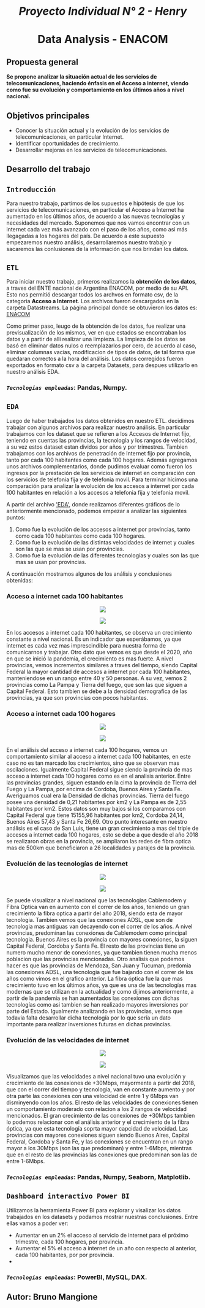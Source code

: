 # <h1 align=center> *Proyecto Individual N° 2 - Henry* </h1>

# <h1 align=center> **Data Analysis - ENACOM** </h1>

## **Propuesta general**</h2>

**Se propone analizar la situación actual de los servicios de telecomunicaciones, haciendo énfasis en el Acceso a internet, viendo como fue su evolución y comportamiento en los últimos años a nivel nacional.**


## **Objetivos principales**</h2>

* Conocer la situación actual  y la evolución de los servicios de telecomunicaciones, en particular Internet.
* Identificar oportunidades de crecimiento.
* Desarrollar mejoras en los servicios de telecomunicaciones.

## **Desarrollo del trabajo**</h2>

## **`Introducción`**</h2>
Para nuestro trabajo, partimos de los supuestos e hipótesis de que los servicios de telecomunicaciones, en particular el Acceso a Internet ha aumentado en los últimos años, de acuerdo a las nuevas tecnologías y necesidades del mercado. Suponemos que nos vamos encontrar con un internet cada vez más avanzado con el paso de los años, como asi más llegagadas a los hogares del país.
De acuerdo a este supuesto empezaremos nuestro análisis, desarrollaremos nuestro trabajo y sacaremos las conlusiones de la información que nos brindan los datos.

## **`ETL`**</h2>

Para iniciar nuestro trabajo, primeros realizamos la **obtención de los datos**, a traves del ENTE nacional de Argentina ENACOM, por medio de su API. Esto nos permitió descargar todos los archvos en formato csv, de la categoria **Acceso a Internet**.
Los archivos fueron descargados en la carpeta Datastreams.
La página principal donde se obtuvieron los datos es: [ENACOM](https://datosabiertos.enacom.gob.ar/)

Como primer paso, leugo de la obtención de los datos, fue realizar una previsualización de los mismos, ver en que estados se encontraban los datos y a partir de alli realizar una limpieza. 
La limpieza de los datos se basó en eliminar datos nulos o reemplazarlos por cero, de acuerdo al caso, eliminar columnas vacias, modificacion de tipos de datos, de tal forma que quedaran correctos a la hora del análisis. 
Los datos corregidos fueron exportados en formato csv a la carpeta Datasets, para despues utilizarlo en nuestro análisis EDA.

### *`Tecnologias empleadas`*: Pandas, Numpy.


## **`EDA`**</h2>

Luego de haber trabajados los datos obtenidos en nuestro ETL. decidimos trabajar con algunos archivos para realizar nuestro análisis. En particular trabajamos con los dataset que se refieren a los Accesos de Internet fijo, teniendo en cuentas las provincias, la tecnología y los rangos de velocidad, a su vez estos dataset estan dividos por años y por trimestres. 
Tambien trabajamos con los archivos de penetración de Internet fijo por provincia, tanto por cada 100 habitantes como cada 100 hogares. 
Además agregamos unos archivos complementarios, donde pudimos evaluar como fueron los ingresos por la prestación de los servicios de internet en comparación con los servicios de telefonia fija y de telefonia movil. 
Para terminar hicimos una comparación para analizar la evolución de los accesos a internet por cada 100 habitantes en relación a los accesos a telefonia fija y telefonia movil. 

A partir del archivo ['EDA'](./EDA.ipynb), donde realizamos diferentes gráficos de lo anteriormente mencionado, podemos empezar a analizar las siguientes puntos:

1. Como fue la evolución de los accesos a internet por provincias, tanto como cada 100 habitantes como cada 100 hogares.
2. Como fue la evolución de las distintas velocidades de internet y cuales son las que se mas se usan por provincias.
3. Como fue la evolución de las diferentes tecnologías y cuales son las que mas se usan por provincias.

A continuación mostramos algunos de los análisis y conclusiones obtenidas:

### **Acceso a internet cada 100 habitantes**

<p align=center><img src=./imagenes/Acceso100hab.png><p>

<p align=center><img src=./imagenes/Acc100hab_prov.png><p>

En los accesos a internet cada 100 habitantes, se observa un crecimiento constante a nivel nacional. Es un indicador que esperábamos, ya que internet es cada vez mas imprescindible para nuestra forma de comunicarnos y trabajar. Otro dato que vemos es que desde el 2020, año en que se inició la pandemia, el crecimiento es mas fuerte. A nivel provincias, vemos incrementos similares a traves del tiempo, siendo Capital Federal la mayor cantidad de accesos a internet por cada 100 habitantes, manteniendose en un rango entre 40 y 50 personas.
A su vez, vemos 2 provincias como La Pampa y Tierra del fuego, que son las que siguen a Capital Federal. Esto tambien se debe a la densidad demografica de las provincias, ya que son provincias con pocos habitantes.


### **Acceso a internet cada 100 hogares**

<p align=center><img src=./imagenes/Acceso100hogares.png><p>

<p align=center><img src=./imagenes/Acc100hogares_prov.png><p>

En el análisis del acceso a internet cada 100 hogares, vemos un comportamiento similar al acceso a internet cada 100 habitantes, en este caso no es tan marcado los crecimientos, sino que se observan mas oscilaciones. Igualmente Capital Federal sigue siendo la provincia de mas acceso a internet cada 100 hogares como es en el analisis anterior. 
Entre las provincias grandes, siguen estando en la cima la provincia de Tierra del Fuego y La Pampa, por encima de Cordoba, Buenos Aires y Santa Fe. Averiguamos cual era la Densidad de dichas provincias. Tierra del fuego posee una densidad de 0,21 habitantes por km2 y La Pampa es de 2,55 habitantes por km2. Estos datos son muy bajos si los comparamos con Capital Federal que tiene 15155,96 habitantes por km2, Cordoba 24,14, Buenos Aires 57,43 y Santa Fe 26,69.
Otro punto interesante en nuestro análisis es el caso de San Luis, tiene un gran crecimiento a mas del triple de accesos a internet cada 100 hogares, esto se debe a que desde el año 2018 se realizaron obras en la provincia, se ampliaron las redes de fibra optica mas de 500km que beneficiaron a 26 localidades y parajes de la provincia.

### **Evolución de las tecnologías de internet**

<p align=center><img src=./imagenes/evolucion_tecnologia.png><p>

<p align=center><img src=./imagenes/fibraoptica.png><p>

Se puede visualizar a nivel nacional que las tecnologias Cablemodem y Fibra Optica van en aumento con el correr de los años, teniendo un gran crecimiento la fibra optica a partir del año 2018, siendo esta de mayor tecnologia. Tambien vemos que las conexiones ADSL, que son de tecnologia mas antiguas van decayendo con el correr de los años. 
A nivel provincias, predominan las conexiones de Cablemodem como principal tecnologia. Buenos Aires es la provincia con mayores conexiones, la siguen Capital Federal, Cordoba y Santa Fe. El resto de las provincias tiene un numero mucho menor de conexiones, ya que tambien tienen mucha menos poblacion que las provincias mencionadas. 
Otro analisis que podemos hacer es que las provincias de Mendoza, San Juan y Tucuman, predomia las conexiones ADSL, una tecnologia que fue bajando con el correr de los años como vimos en el grafico anterior.
La fibra óptica fue la que mas crecimiento tuvo en los últimos años, ya que es una de las tecnologías mas modernas que se utilizan en la actualidad y como dijimos anteriormente, a partir de la pandemia se han aumentados las conexiones con dichas tecnologías como asi tambien se han realizado mayores inversiones por parte del Estado. Igualmente analizando en las provincias, vemos que todavia falta desarrollar dicha tecnología por lo que sería un dato importante para realizar inversiones futuras en dichas provincias. 


### **Evolución de las velocidades de internet**

<p align=center><img src=./imagenes/evolucion_velocidades.png><p>

<p align=center><img src=./imagenes/velocidades_provincias.png><p>

Visualizamos que las velocidades a nivel nacional tuvo una evolución y crecimiento de las conexiones de +30Mbps, mayormente a partir del 2018, que con el correr del tiempo y tecnologia, van en constante aumento y por otra parte las conexiones con una velocidad de entre 1 y 6Mbps van disminyendo con los años. El resto de las velocidades de conexiones tienen un comportamiento moderado con relacion a los 2 rangos de velocidad mencionados. 
El gran crecimiento de las conexiones de +30Mbps tambien lo podemos relacionar con el análisis anterior y el crecimiento de la fibra óptica, ya que esta tecnología soprta mayor capcidad de velocidad. 
Las provincias con mayores conexiones siguen siendo Buenos Aires, Capital Federal, Cordoba y Santa Fe, y las conexiones se encuentran en un rango mayor a los 30Mbps (son las que predominan) y entre 1-6Mbps, mientras que en el resto de las provincias las conexiones que predominan son las de entre 1-6Mbps.

### *`Tecnologias empleadas`*: Pandas, Numpy, Seaborn, Matplotlib.




## **`Dashboard interactivo Power BI`**</h2>

Utilizamos la herramienta Power BI para explorar y visalizar los datos trabajados en los datasets y podamos mostrar nuestras conclusiones. Entre ellas vamos a poder ver: 

* Aumentar en un 2% el acceso al servicio de internet para el próximo trimestre, cada 100 hogares, por provincia.
* Aumentar el 5% el acceso a internet de un año con respecto al anterior, cada 100 habitantes, por por provincia.
* 

### *`Tecnologias empleadas`*: PowerBI, MySQL, DAX.


## **Autor: Bruno Mangione**</h2>










